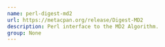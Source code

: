 ```yaml
---
name: perl-digest-md2
url: https://metacpan.org/release/Digest-MD2
description: Perl interface to the MD2 Algorithm.
group: None
---
```

